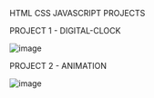HTML CSS JAVASCRIPT PROJECTS

PROJECT 1 - DIGITAL-CLOCK

![image](https://github.com/user-attachments/assets/c7ee181f-e79a-4c2b-a8bc-c61db6c1dcaf)


PROJECT 2 - ANIMATION

![image](https://github.com/user-attachments/assets/383107fb-f1b5-4159-b17c-69859dd69d20)


